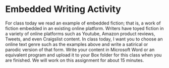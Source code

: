 # Embedded Writing Activity 

For class today we read an example of embedded fiction; that is, a work of fiction embedded in an existing online platform. Writers have toyed fiction in a variety of online platforms such as Youtube, Amazon product reviews, Tweets, and even Craigslist content. In class today, I want you to choose an online text genre such as the examples above and write a satirical or parodic version of that form. Write your content in Microsoft Word or an equivalent program and upload it to your Box folder for this class when you are finished. We will work on this assignment for about 15 minutes.   
